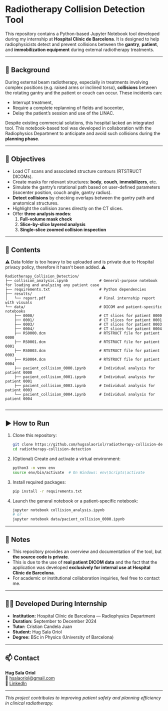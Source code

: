 # Radiotherapy Collision Detection Tool

This repository contains a Python-based Jupyter Notebook tool developed during my internship at **Hospital Clínic de Barcelona**. It is designed to help radiophysicists detect and prevent collisions between the **gantry**, **patient**, and **immobilization equipment** during external radiotherapy treatments.

---

## 🏥 Background

During external beam radiotherapy, especially in treatments involving complex positions (e.g. raised arms or inclined torso), **collisions** between the rotating gantry and the patient or couch can occur. These incidents can:
- Interrupt treatment,
- Require a complete replanning of fields and isocenter,
- Delay the patient’s session and use of the LINAC.

Despite existing commercial solutions, this hospital lacked an integrated tool. This notebook-based tool was developed in collaboration with the Radiophysics Department to anticipate and avoid such collisions during the **planning phase**.

---

## 🎯 Objectives

- Load CT scans and associated structure contours (RTSTRUCT DICOMs).
- Create masks for relevant structures: **body**, **couch**, **immobilizers**, etc.
- Simulate the gantry’s rotational path based on user-defined parameters (isocenter position, couch angle, gantry radius).
- **Detect collisions** by checking overlaps between the gantry path and anatomical structures.
- Highlight the collision zones directly on the CT slices.
- Offer **three analysis modes**:
  1. **Full-volume mask check**
  2. **Slice-by-slice layered analysis**
  3. **Single-slice zoomed collision inspection**

---

## 📂 Contents
⚠️ Data folder is too heavy to be uploaded and is private due to Hospital privacy policy, therefore it hasn't been added. ⚠️
```
Radiotherapy_Collision_Detection/
├── collision_analysis.ipynb              # General-purpose notebook for loading and analyzing any patient case
├── requirements.txt                      # Python dependencies
├── results/
│   └── report.pdf                        # Final internship report with visuals
└── data/                                 # DICOM and patient-specific notebooks
    ├── 0000/                             # CT slices for patient 0000
    ├── 0001/                             # CT slices for patient 0001
    ├── 0003/                             # CT slices for patient 0003
    ├── 0004/                             # CT slices for patient 0004
    ├── RS0000.dcm                        # RTSTRUCT file for patient 0000
    ├── RS0001.dcm                        # RTSTRUCT file for patient 0001
    ├── RS0003.dcm                        # RTSTRUCT file for patient 0003
    ├── RS0004.dcm                        # RTSTRUCT file for patient 0004
    ├── pacient_collision_0000.ipynb      # Individual analysis for patient 0000
    ├── pacient_collision_0001.ipynb      # Individual analysis for patient 0001
    ├── pacient_collision_0003.ipynb      # Individual analysis for patient 0003
    └── pacient_collision_0004.ipynb      # Individual analysis for patient 0004 
                           
```

---

## ▶️ How to Run

1. Clone this repository:

   ```bash
   git clone https://github.com/hugsalaoriol/radiotherapy-collision-detection.git
   cd radiotherapy-collision-detection
   ```

2. (Optional) Create and activate a virtual environment:

   ```bash
   python3 -m venv env
   source env/bin/activate  # On Windows: env\Scripts\activate
   ```

3. Install required packages:

   ```bash
   pip install -r requirements.txt
   ```

4. Launch the general notebook or a patient-specific notebook:

   ```bash
   jupyter notebook collision_analysis.ipynb
   # or
   jupyter notebook data/pacient_collision_0000.ipynb
   ```

---

## 📌 Notes

- This repository provides an overview and documentation of the tool, but **the source code is private**.
- This is due to the use of **real patient DICOM data** and the fact that the application was developed **exclusively for internal use at Hospital Clínic de Barcelona**.
- For academic or institutional collaboration inquiries, feel free to contact me.

---

## 👨‍⚕️ Developed During Internship

- **Institution:** Hospital Clínic de Barcelona — Radiophysics Department  
- **Duration:** September to December 2024  
- **Tutor:** Cristian Candela Juan  
- **Student:** Hug Sala Oriol  
- **Degree:** BSc in Physics (University of Barcelona)  

---

## 📫 Contact

**Hug Sala Oriol**  
📧 hsalaoriol@gmail.com  
🔗 [LinkedIn](https://www.linkedin.com/in/hug-sala-oriol-b31280268)

---

*This project contributes to improving patient safety and planning efficiency in clinical radiotherapy.*
